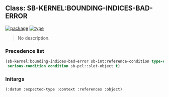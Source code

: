 ## Class: SB-KERNEL:BOUNDING-INDICES-BAD-ERROR
[![package](https://img.shields.io/badge/Package-SB--KERNEL-5f9ea0.svg?style=social&colorA=999999)](../) [![type](https://img.shields.io/badge/Type-Class-5f9ea0.svg?style=social&colorA=999999)](../#class) 

> No description.

### Precedence list
```cl
(sb-kernel:bounding-indices-bad-error sb-int:reference-condition type-error error
 serious-condition condition sb-pcl::slot-object t)
```
### Initargs
```cl
(:datum :expected-type :context :references :object)
```
